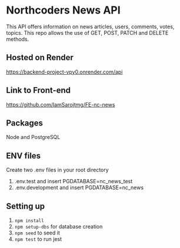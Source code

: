 # Northcoders News API
This API offers information on news articles, users, comments, votes, topics. 
This repo allows the use of GET, POST, PATCH and DELETE methods.

## Hosted on Render
 https://backend-project-vpy0.onrender.com/api

## Link to Front-end
https://github.com/IamSarojtmg/FE-nc-news

## Packages 
Node and PostgreSQL

## ENV files
Create two .env files in your root directory 
1. .env.test and insert PGDATABASE=nc_news_test 
2. .env.development and insert PGDATABASE=nc_news

## Setting up
1. `npm install` 
2. `npm setup-dbs` for database creation
3. `npm seed` to seed it
4. `npm test` to run jest


